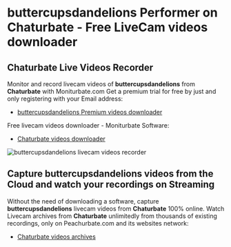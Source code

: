 # buttercupsdandelions Performer on Chaturbate - Free LiveCam videos downloader

## Chaturbate Live Videos Recorder

Monitor and record livecam videos of **buttercupsdandelions** from **Chaturbate** with Moniturbate.com
Get a premium trial for free by just and only registering with your Email address:
* [buttercupsdandelions Premium videos downloader](https://moniturbate.com/request-demo-licence-key.html)

Free livecam videos downloader - Moniturbate Software:
* [Chaturbate videos downloader](https://moniturbate.com/moniturbate-download-software.html)

![buttercupsdandelions livecam videos recorder](https://peachurnet.com/templates/moniturbate-software.png)


## Capture buttercupsdandelions videos from the Cloud and watch your recordings on Streaming

Without the need of downloading a software, capture **buttercupsdandelions** livecam videos from **Chaturbate** 100% online.
Watch Livecam archives from **Chaturbate** unlimitedly from thousands of existing recordings, only on Peachurbate.com and its websites network:
* [Chaturbate videos archives](https://peachurnet.com/)